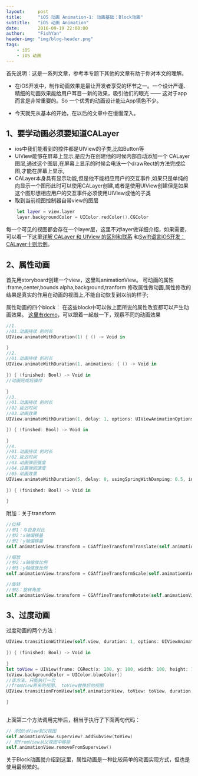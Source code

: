 ```yaml
---
layout:     post
title:      "iOS 动画 Animation-1: 动画基础：Block动画"
subtitle:   "iOS 动画 Animation"
date:       2016-09-19 22:00:00
author:     "FishYan"
header-img: "img/blog-header.png"
tags:
    - iOS
    - iOS 动画
---
```


首先说明：这是一系列文章，参考本专题下其他的文章有助于你对本文的理解。
- 在iOS开发中，制作动画效果是最让开发者享受的环节之一。一个设计严谨、精细的动画效果能给用户耳目一新的效果，吸引他们的眼光 —— 这对于app而言是非常重要的。So 一个优秀的动画设计能让App填色不少。

- 今天就先从基本的开始，在以后的文章中在慢慢深入。

##  1、要学动画必须要知道CALayer

- ios中我们能看到的控件都是UIView的子类,比如Button等
- UIView能够在屏幕上显示,是应为在创建他的时候内部自动添加一个  CALayer图层,通过这个图层,在屏幕上显示的时候会电泳一个drawRect的方法完成绘图,才能在屏幕上显示,
- CALayer本身具有显示功能,但是他不能相应用户的交互事件,如果只是单纯的向显示一个图形此时可以使用CALayer创建,或者是使用UIView创建但是如果这个图形想相应用户的交互事件必须使用UIView或他的子类
- 取到当前视图控制器自带view的图层
```swift
	let layer = view.layer
    layer.backgroundColor = UIColor.redColor().CGColor
```
每一个可见的视图都会存在一个layer层，这里不对layer做详细介绍，如果需要，可以看一下这里[详解 CALayer 和 UIView 的区别和联系](http://blog.csdn.net/fish_yan_/article/details/50826038%20%E8%AF%A6%E8%A7%A3%20CALayer%20%E5%92%8C%20UIView%20%E7%9A%84%E5%8C%BA%E5%88%AB%E5%92%8C%E8%81%94%E7%B3%BB) 和[Swift语言iOS开发：CALayer十则示例](http://blog.csdn.net/fish_yan_/article/details/50826007)。

## 2、属性动画
首先用storyboard创建一个view，这里叫animationView。
可动画的属性 :frame,center,bounds alpha,background,tranform
修改属性做动画,属性修改的结果是真实的作用在动画的视图上,不能自动恢复到以前的样子;

属性动画的四个block：
在这些block中可以做上面所说的属性改变都可以产生动画效果。
[这里有demo](https://github.com/fish-yan/Animation1)，可以跟着一起敲一下，观察不同的动画效果

```swift
//1.
//01.动画持续 的时长
UIView.animateWithDuration(1) { () -> Void in

}
//2.
//01.动画持续 的时长
UIView.animateWithDuration(1, animations: { () -> Void in
            
}) { (finished: Bool) -> Void in
//动画完成后操作
                
}
//3.
//01.动画持续 的时长
//02.延迟时间
//03.动画效果
UIView.animateWithDuration(1, delay: 1, options: UIViewAnimationOptions.AllowUserInteraction, animations: { () -> Void in

}) { (finshed: Bool) -> Void in
                
}
//4.
//01.动画持续 的时长
//02.延迟时间
//03.动画弹回强度
//04.设置弹回速度
//05.动画效果
UIView.animateWithDuration(5, delay: 0, usingSpringWithDamping: 0.5, initialSpringVelocity: 20, options: UIViewAnimationOptions.TransitionNone, animations: { () -> Void in
           
}) { (finished: Bool) -> Void in
                
}
```
附加：关于transform
```swift
//位移
//参1：与自身对比
//参2：x轴偏移量
//参2：y轴偏移量
self.animationView.transform = CGAffineTransformTranslate(self.animationView.transform, 10, 50)

//缩放
//参2：x轴缩放比例
//参3：y轴缩放比例
self.animationView.transform = CGAffineTransformScale(self.animationView.transform, 0.5, 0.5);

//旋转
//参2：旋转角度
self.animationView.transform = CGAffineTransformRotate(self.animationView.transform, CGFloat(M_PI))
```
## 3、过度动画

过度动画的两个方法：
```swift
UIView.transitionWithView(self.view, duration: 1, options: UIViewAnimationOptions.TransitionNone, animations: { () -> Void in
        
}) { (finished: Bool) -> Void in
        
}
let toView = UIView(frame: CGRect(x: 100, y: 100, width: 100, height: 100))
toView.backgroundColor = UIColor.blueColor()
//该方法，只能执行一次
//fromView原来的视图， toView替换后的视图
UIView.transitionFromView(self.animationView, toView: toView, duration: 1, options: UIViewAnimationOptions.TransitionNone) { (finished: Bool) -> Void in
            
}   
   
```
上面第二个方法调用完毕后，相当于执行了下面两句代码：
```swift     
// 添加toView到父视图
self.animationView.superview?.addSubview(toView)
// 把fromView从父视图中移除
self.animationView.removeFromSuperview() 
```

关于Block动画就介绍到这里，属性动画是一种比较简单的动画实现方式，但也是使用最频繁的。

